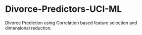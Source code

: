 # Divorce-Predictors-UCI-ML
Divorce Prediction using Correlation based feature selection and dimensional reduction.
